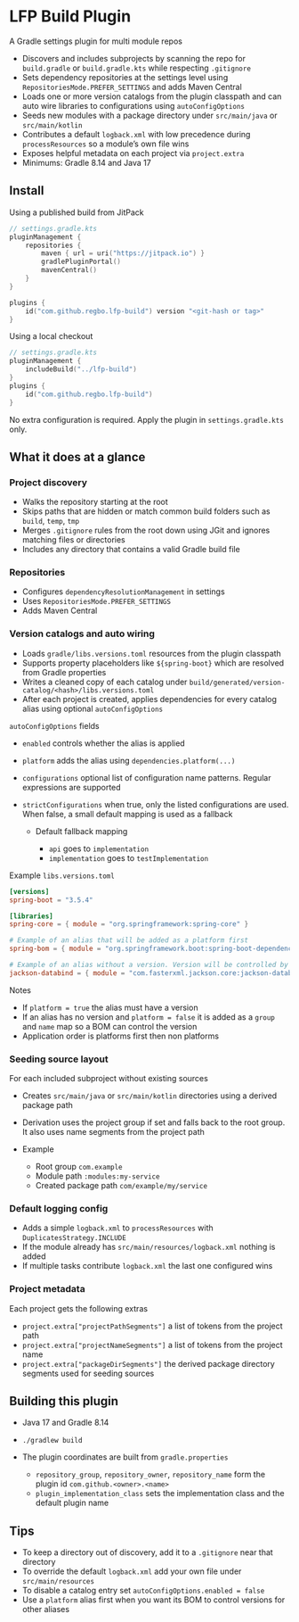 # LFP Build Plugin

A Gradle settings plugin for multi module repos

* Discovers and includes subprojects by scanning the repo for `build.gradle` or `build.gradle.kts` while respecting `.gitignore`
* Sets dependency repositories at the settings level using `RepositoriesMode.PREFER_SETTINGS` and adds Maven Central
* Loads one or more version catalogs from the plugin classpath and can auto wire libraries to configurations using `autoConfigOptions`
* Seeds new modules with a package directory under `src/main/java` or `src/main/kotlin`
* Contributes a default `logback.xml` with low precedence during `processResources` so a module’s own file wins
* Exposes helpful metadata on each project via `project.extra`
* Minimums: Gradle 8.14 and Java 17

## Install

Using a published build from JitPack

```kotlin
// settings.gradle.kts
pluginManagement {
    repositories {
        maven { url = uri("https://jitpack.io") }
        gradlePluginPortal()
        mavenCentral()
    }
}

plugins {
    id("com.github.regbo.lfp-build") version "<git-hash or tag>"
}
```

Using a local checkout

```kotlin
// settings.gradle.kts
pluginManagement {
    includeBuild("../lfp-build")
}
plugins {
    id("com.github.regbo.lfp-build")
}
```

No extra configuration is required. Apply the plugin in `settings.gradle.kts` only.

## What it does at a glance

### Project discovery

* Walks the repository starting at the root
* Skips paths that are hidden or match common build folders such as `build`, `temp`, `tmp`
* Merges `.gitignore` rules from the root down using JGit and ignores matching files or directories
* Includes any directory that contains a valid Gradle build file

### Repositories

* Configures `dependencyResolutionManagement` in settings
* Uses `RepositoriesMode.PREFER_SETTINGS`
* Adds Maven Central

### Version catalogs and auto wiring

* Loads `gradle/libs.versions.toml` resources from the plugin classpath
* Supports property placeholders like `${spring-boot}` which are resolved from Gradle properties
* Writes a cleaned copy of each catalog under `build/generated/version-catalog/<hash>/libs.versions.toml`
* After each project is created, applies dependencies for every catalog alias using optional `autoConfigOptions`

`autoConfigOptions` fields

* `enabled` controls whether the alias is applied
* `platform` adds the alias using `dependencies.platform(...)`
* `configurations` optional list of configuration name patterns. Regular expressions are supported
* `strictConfigurations` when true, only the listed configurations are used. When false, a small default mapping is used as a fallback

  * Default fallback mapping

    * `api` goes to `implementation`
    * `implementation` goes to `testImplementation`

Example `libs.versions.toml`

```toml
[versions]
spring-boot = "3.5.4"

[libraries]
spring-core = { module = "org.springframework:spring-core" }

# Example of an alias that will be added as a platform first
spring-bom = { module = "org.springframework.boot:spring-boot-dependencies", version.ref = "spring-boot", autoConfigOptions = { platform = true, configurations = ["implementation|testImplementation"] } }

# Example of an alias without a version. Version will be controlled by the platform above
jackson-databind = { module = "com.fasterxml.jackson.core:jackson-databind", autoConfigOptions = { configurations = ["implementation"] } }
```

Notes

* If `platform = true` the alias must have a version
* If an alias has no version and `platform = false` it is added as a `group` and `name` map so a BOM can control the version
* Application order is platforms first then non platforms

### Seeding source layout

For each included subproject without existing sources

* Creates `src/main/java` or `src/main/kotlin` directories using a derived package path
* Derivation uses the project group if set and falls back to the root group. It also uses name segments from the project path
* Example

  * Root group `com.example`
  * Module path `:modules:my-service`
  * Created package path `com/example/my/service`

### Default logging config

* Adds a simple `logback.xml` to `processResources` with `DuplicatesStrategy.INCLUDE`
* If the module already has `src/main/resources/logback.xml` nothing is added
* If multiple tasks contribute `logback.xml` the last one configured wins

### Project metadata

Each project gets the following extras

* `project.extra["projectPathSegments"]` a list of tokens from the project path
* `project.extra["projectNameSegments"]` a list of tokens from the project name
* `project.extra["packageDirSegments"]` the derived package directory segments used for seeding sources

## Building this plugin

* Java 17 and Gradle 8.14
* `./gradlew build`
* The plugin coordinates are built from `gradle.properties`

  * `repository_group`, `repository_owner`, `repository_name` form the plugin id `com.github.<owner>.<name>`
  * `plugin_implementation_class` sets the implementation class and the default plugin name

## Tips

* To keep a directory out of discovery, add it to a `.gitignore` near that directory
* To override the default `logback.xml` add your own file under `src/main/resources`
* To disable a catalog entry set `autoConfigOptions.enabled = false`
* Use a `platform` alias first when you want its BOM to control versions for other aliases
